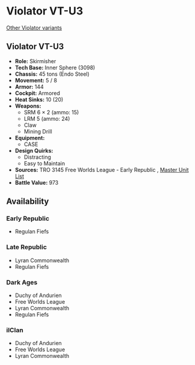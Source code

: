 # Violator VT-U3 

[Other Violator variants](../violator.md) 

## Violator VT-U3 

- **Role:** Skirmisher 
- **Tech Base:** Inner Sphere (3098) 
- **Chassis:** 45 tons (Endo Steel) 
- **Movement:** 5 / 8 
- **Armor:** 144 
- **Cockpit:** Armored 
- **Heat Sinks:** 10 (20) 
- **Weapons:** 
  - SRM 6 × 2 (ammo: 15) 
  - LRM 5 (ammo: 24) 
  - Claw 
  - Mining Drill 
- **Equipment:** 
  - CASE 
- **Design Quirks:** 
  - Distracting 
  - Easy to Maintain 
- **Sources:** TRO 3145 Free Worlds League - Early Republic , [Master Unit List](http://masterunitlist.info/Unit/Details/6504) 
- **Battle Value:** 973 

## Availability 

### Early Republic 

- Regulan Fiefs 

### Late Republic 

- Lyran Commonwealth 
- Regulan Fiefs 

### Dark Ages 

- Duchy of Andurien 
- Free Worlds League 
- Lyran Commonwealth 
- Regulan Fiefs 

### ilClan 

- Duchy of Andurien 
- Free Worlds League 
- Lyran Commonwealth 

